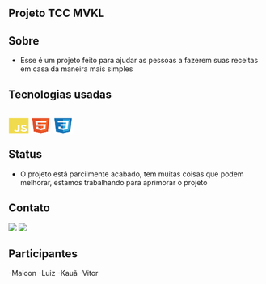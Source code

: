 ## Projeto TCC MVKL

## Sobre

- Esse é um projeto feito para ajudar as pessoas a fazerem suas receitas em casa da maneira mais simples

## Tecnologias usadas

<div style="display: inline_block"><br>
    <img align="center" alt="MaiconS890-Js" height="30" width="40" src="https://raw.githubusercontent.com/devicons/devicon/master/icons/javascript/javascript-plain.svg">  
  
   <img align="center" alt="MaiconS890-HTML" height="30" width="40" src="https://raw.githubusercontent.com/devicons/devicon/master/icons/html5/html5-original.svg">

  <img align="center" alt="MaiconS890-CSS" height="30" width="40" src="https://raw.githubusercontent.com/devicons/devicon/master/icons/css3/css3-original.svg">
  
</div>
  
  ## Status

  - O projeto está parcilmente acabado, tem muitas coisas que podem melhorar, estamos trabalhando para aprimorar o projeto
 
<div> 

 ## Contato
 
  <a href="https://www.instagram.com/so4resx8_?igsh=MTdtbjNtYnB1djZweg==" target="_blank"><img src="https://img.shields.io/badge/-Instagram-%23E4405F?style=for-the-badge&logo=instagram&logoColor=white" target="_blank"></a>
  <a href = "mailto:soaresmaicon879@gmail.com"><img src="https://img.shields.io/badge/-Gmail-%23333?style=for-the-badge&logo=gmail&logoColor=white" target="_blank"></a>

  
</div>
 
  ## Participantes 

  -Maicon
  -Luiz
  -Kauã
  -Vitor
